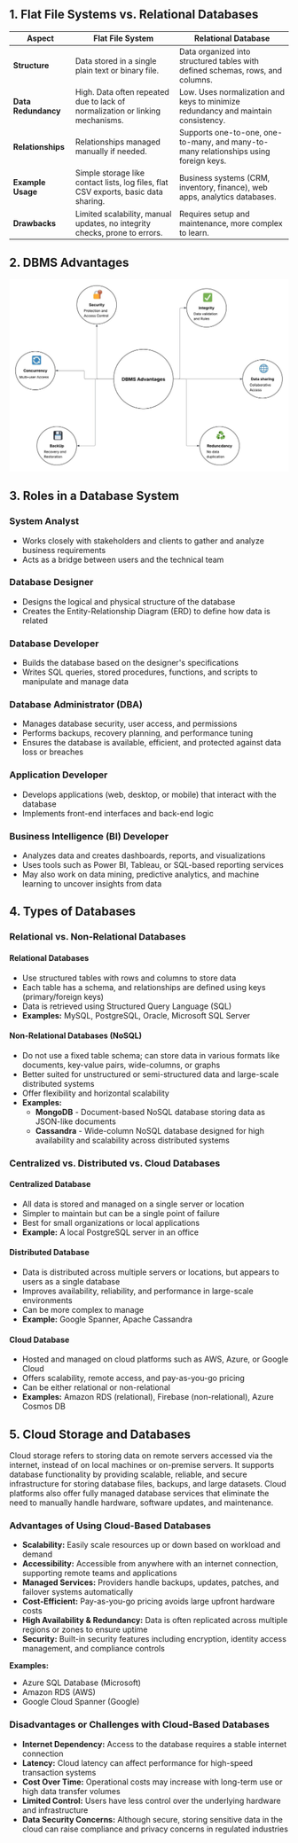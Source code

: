 ## 1. Flat File Systems vs. Relational Databases

| Aspect | Flat File System | Relational Database |
|--------|------------------|---------------------|
| **Structure** | Data stored in a single plain text or binary file. | Data organized into structured tables with defined schemas, rows, and columns. |
| **Data Redundancy** | High. Data often repeated due to lack of normalization or linking mechanisms. | Low. Uses normalization and keys to minimize redundancy and maintain consistency. |
| **Relationships** | Relationships managed manually if needed. | Supports one-to-one, one-to-many, and many-to-many relationships using foreign keys. |
| **Example Usage** | Simple storage like contact lists, log files, flat CSV exports, basic data sharing. | Business systems (CRM, inventory, finance), web apps, analytics databases. |
| **Drawbacks** | Limited scalability, manual updates, no integrity checks, prone to errors. | Requires setup and maintenance, more complex to learn. |

## 2. DBMS Advantages

![DBMS Mind Map](database-advantages-map.jpeg)

## 3. Roles in a Database System

### System Analyst
- Works closely with stakeholders and clients to gather and analyze business requirements
- Acts as a bridge between users and the technical team

### Database Designer
- Designs the logical and physical structure of the database
- Creates the Entity-Relationship Diagram (ERD) to define how data is related

### Database Developer
- Builds the database based on the designer's specifications
- Writes SQL queries, stored procedures, functions, and scripts to manipulate and manage data

### Database Administrator (DBA)
- Manages database security, user access, and permissions
- Performs backups, recovery planning, and performance tuning
- Ensures the database is available, efficient, and protected against data loss or breaches

### Application Developer
- Develops applications (web, desktop, or mobile) that interact with the database
- Implements front-end interfaces and back-end logic

### Business Intelligence (BI) Developer
- Analyzes data and creates dashboards, reports, and visualizations
- Uses tools such as Power BI, Tableau, or SQL-based reporting services
- May also work on data mining, predictive analytics, and machine learning to uncover insights from data

## 4. Types of Databases

### Relational vs. Non-Relational Databases

#### Relational Databases
- Use structured tables with rows and columns to store data
- Each table has a schema, and relationships are defined using keys (primary/foreign keys)
- Data is retrieved using Structured Query Language (SQL)
- **Examples:** MySQL, PostgreSQL, Oracle, Microsoft SQL Server

#### Non-Relational Databases (NoSQL)
- Do not use a fixed table schema; can store data in various formats like documents, key-value pairs, wide-columns, or graphs
- Better suited for unstructured or semi-structured data and large-scale distributed systems
- Offer flexibility and horizontal scalability
- **Examples:**
  - **MongoDB** - Document-based NoSQL database storing data as JSON-like documents
  - **Cassandra** - Wide-column NoSQL database designed for high availability and scalability across distributed systems

### Centralized vs. Distributed vs. Cloud Databases

#### Centralized Database
- All data is stored and managed on a single server or location
- Simpler to maintain but can be a single point of failure
- Best for small organizations or local applications
- **Example:** A local PostgreSQL server in an office

#### Distributed Database
- Data is distributed across multiple servers or locations, but appears to users as a single database
- Improves availability, reliability, and performance in large-scale environments
- Can be more complex to manage
- **Example:** Google Spanner, Apache Cassandra

#### Cloud Database
- Hosted and managed on cloud platforms such as AWS, Azure, or Google Cloud
- Offers scalability, remote access, and pay-as-you-go pricing
- Can be either relational or non-relational
- **Examples:** Amazon RDS (relational), Firebase (non-relational), Azure Cosmos DB

## 5. Cloud Storage and Databases

Cloud storage refers to storing data on remote servers accessed via the internet, instead of on local machines or on-premise servers. It supports database functionality by providing scalable, reliable, and secure infrastructure for storing database files, backups, and large datasets. Cloud platforms also offer fully managed database services that eliminate the need to manually handle hardware, software updates, and maintenance.

### Advantages of Using Cloud-Based Databases

- **Scalability:** Easily scale resources up or down based on workload and demand
- **Accessibility:** Accessible from anywhere with an internet connection, supporting remote teams and applications
- **Managed Services:** Providers handle backups, updates, patches, and failover systems automatically
- **Cost-Efficient:** Pay-as-you-go pricing avoids large upfront hardware costs
- **High Availability & Redundancy:** Data is often replicated across multiple regions or zones to ensure uptime
- **Security:** Built-in security features including encryption, identity access management, and compliance controls

**Examples:**
- Azure SQL Database (Microsoft)
- Amazon RDS (AWS)
- Google Cloud Spanner (Google)

### Disadvantages or Challenges with Cloud-Based Databases

- **Internet Dependency:** Access to the database requires a stable internet connection
- **Latency:** Cloud latency can affect performance for high-speed transaction systems
- **Cost Over Time:** Operational costs may increase with long-term use or high data transfer volumes
- **Limited Control:** Users have less control over the underlying hardware and infrastructure
- **Data Security Concerns:** Although secure, storing sensitive data in the cloud can raise compliance and privacy concerns in regulated industries
